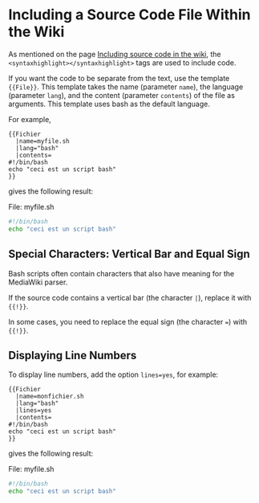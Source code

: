 # Including a Source Code File Within the Wiki

As mentioned on the page [Including source code in the wiki](link-to-english-page-needed), the `<syntaxhighlight></syntaxhighlight>` tags are used to include code.

If you want the code to be separate from the text, use the template `{{File}}`. This template takes the name (parameter `name`), the language (parameter `lang`), and the content (parameter `contents`) of the file as arguments. This template uses bash as the default language.

For example,

```
{{Fichier
  |name=myfile.sh
  |lang="bash"
  |contents=
#!/bin/bash
echo "ceci est un script bash"
}}
```

gives the following result:

File: myfile.sh
```bash
#!/bin/bash
echo "ceci est un script bash"
```

## Special Characters: Vertical Bar and Equal Sign

Bash scripts often contain characters that also have meaning for the MediaWiki parser.

If the source code contains a vertical bar (the character `|`), replace it with `{{!}}`.

In some cases, you need to replace the equal sign (the character `=`) with `{{!}}`.

## Displaying Line Numbers

To display line numbers, add the option `lines=yes`, for example:

```
{{Fichier
  |name=monfichier.sh
  |lang="bash"
  |lines=yes
  |contents=
#!/bin/bash
echo "ceci est un script bash"
}}
```

gives the following result:

File: myfile.sh
```bash
#!/bin/bash
echo "ceci est un script bash"
```
